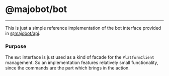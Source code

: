 # @majobot/bot
---
This is just a simple reference implementation of the bot interface provided in [@majobot/api](https://github.com/majobot/api).

### Purpose
The ```Bot``` interface is just used as a kind of facade for the ```PlatformClient``` management.
So an implementation features relatively small functionality, since the commands are the part which brings in the action.